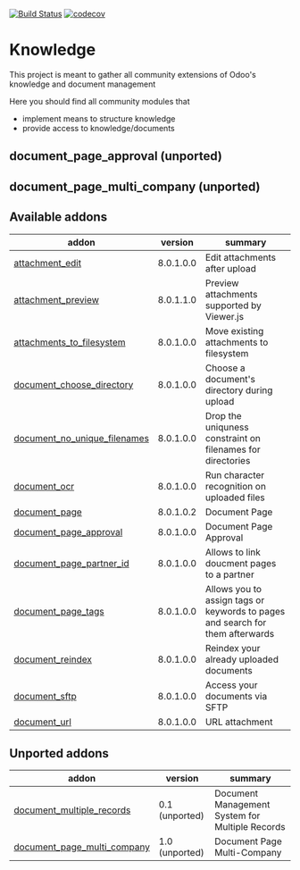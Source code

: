 [![Build Status](https://travis-ci.org/OCA/knowledge.svg?branch=8.0)](https://travis-ci.org/OCA/knowledge)
[![codecov](https://codecov.io/gh/OCA/knowledge/branch/8.0/graph/badge.svg)](https://codecov.io/gh/OCA/knowledge)

Knowledge
=========

This project is meant to gather all community extensions of Odoo's knowledge and document management

Here you should find all community modules that

- implement means to structure knowledge
- provide access to knowledge/documents


document\_page\_approval (unported)
-----------------------------------

document\_page\_multi\_company (unported)
-----------------------------------------

[//]: # (addons)
Available addons
----------------
addon | version | summary
--- | --- | ---
[attachment_edit](attachment_edit/) | 8.0.1.0.0 | Edit attachments after upload
[attachment_preview](attachment_preview/) | 8.0.1.1.0 | Preview attachments supported by Viewer.js
[attachments_to_filesystem](attachments_to_filesystem/) | 8.0.1.0.0 | Move existing attachments to filesystem
[document_choose_directory](document_choose_directory/) | 8.0.1.0.0 | Choose a document's directory during upload
[document_no_unique_filenames](document_no_unique_filenames/) | 8.0.1.0.0 | Drop the uniquness constraint on filenames for directories
[document_ocr](document_ocr/) | 8.0.1.0.0 | Run character recognition on uploaded files
[document_page](document_page/) | 8.0.1.0.2 | Document Page
[document_page_approval](document_page_approval/) | 8.0.1.0.0 | Document Page Approval
[document_page_partner_id](document_page_partner_id/) | 8.0.1.0.0 | Allows to link doucment pages to a partner
[document_page_tags](document_page_tags/) | 8.0.1.0.0 | Allows you to assign tags or keywords to pages and search for them afterwards
[document_reindex](document_reindex/) | 8.0.1.0.0 | Reindex your already uploaded documents
[document_sftp](document_sftp/) | 8.0.1.0.0 | Access your documents via SFTP
[document_url](document_url/) | 8.0.1.0.0 | URL attachment

Unported addons
---------------
addon | version | summary
--- | --- | ---
[document_multiple_records](document_multiple_records/) | 0.1 (unported) | Document Management System for Multiple Records
[document_page_multi_company](document_page_multi_company/) | 1.0 (unported) | Document Page Multi-Company

[//]: # (end addons)
